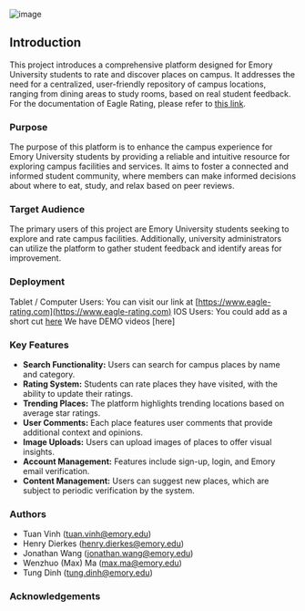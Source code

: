 ![image](https://github.com/henrydierkes/Eagle_Rating/assets/101287371/b9db8fed-feae-4fef-8838-3d36cd139f16)

## Introduction

This project introduces a comprehensive platform designed for Emory University students to rate and discover places on campus. It addresses the need for a centralized, user-friendly repository of campus locations, ranging from dining areas to study rooms, based on real student feedback. For the documentation of Eagle Rating, please refer to [this link](https://github.com/henrydierkes/Eagle_Rating/tree/master/Documentation).

### Purpose

The purpose of this platform is to enhance the campus experience for Emory University students by providing a reliable and intuitive resource for exploring campus facilities and services. It aims to foster a connected and informed student community, where members can make informed decisions about where to eat, study, and relax based on peer reviews.

### Target Audience

The primary users of this project are Emory University students seeking to explore and rate campus facilities. Additionally, university administrators can utilize the platform to gather student feedback and identify areas for improvement.

### Deployment 
Tablet / Computer Users: You can visit our link at [https://www.eagle-rating.com](https://www.eagle-rating.com)
IOS Users: You could add as a short cut [here](https://www.icloud.com/shortcuts/df98e8a40aa148d28f45f94756af97b7)
We have DEMO videos [here]

### Key Features

- **Search Functionality:** Users can search for campus places by name and category.
- **Rating System:** Students can rate places they have visited, with the ability to update their ratings.
- **Trending Places:** The platform highlights trending locations based on average star ratings.
- **User Comments:** Each place features user comments that provide additional context and opinions.
- **Image Uploads:** Users can upload images of places to offer visual insights.
- **Account Management:** Features include sign-up, login, and Emory email verification.
- **Content Management:** Users can suggest new places, which are subject to periodic verification by the system.

### Authors
- Tuan Vinh (tuan.vinh@emory.edu)
- Henry Dierkes (henry.dierkes@emory.edu)
- Jonathan Wang (jonathan.wang@emory.edu)
- Wenzhuo (Max) Ma (max.ma@emory.edu)
- Tung Dinh (tung.dinh@emory.edu)

### Acknowledgements 

